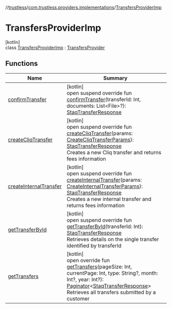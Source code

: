 //[trustless](../../../index.md)/[com.trustless.providers.implementations](../index.md)/[TransfersProviderImp](index.md)

# TransfersProviderImp

[kotlin]\
class [TransfersProviderImp](index.md) : [TransfersProvider](../../com.trustless.providers/-transfers-provider/index.md)

## Functions

| Name | Summary |
|---|---|
| [confirmTransfer](confirm-transfer.md) | [kotlin]<br>open suspend override fun [confirmTransfer](confirm-transfer.md)(transferId: Int, documents: List&lt;File&gt;?): [StaqTransferResponse](../../com.trustless.requests.transfers/-staq-transfer-response/index.md) |
| [createCliqTransfer](create-cliq-transfer.md) | [kotlin]<br>open suspend override fun [createCliqTransfer](create-cliq-transfer.md)(params: [CreateCliqTransferParams](../../com.trustless.requests.transfers/-create-cliq-transfer-params/index.md)): [StaqTransferResponse](../../com.trustless.requests.transfers/-staq-transfer-response/index.md)<br>Creates a new Cliq transfer and returns fees information |
| [createInternalTransfer](create-internal-transfer.md) | [kotlin]<br>open suspend override fun [createInternalTransfer](create-internal-transfer.md)(params: [CreateInternalTransferParams](../../com.trustless.requests.transfers/-create-internal-transfer-params/index.md)): [StaqTransferResponse](../../com.trustless.requests.transfers/-staq-transfer-response/index.md)<br>Creates a new internal transfer and returns fees information |
| [getTransferById](get-transfer-by-id.md) | [kotlin]<br>open suspend override fun [getTransferById](get-transfer-by-id.md)(transferId: Int): [StaqTransferResponse](../../com.trustless.requests.transfers/-staq-transfer-response/index.md)<br>Retrieves details on the single transfer identified by transferId |
| [getTransfers](get-transfers.md) | [kotlin]<br>open override fun [getTransfers](get-transfers.md)(pageSize: Int, currentPage: Int, type: String?, month: Int?, year: Int?): [Paginator](../../com.trustless.paginator/-paginator/index.md)&lt;[StaqTransferResponse](../../com.trustless.requests.transfers/-staq-transfer-response/index.md)&gt;<br>Retrieves all transfers submitted by a customer |
